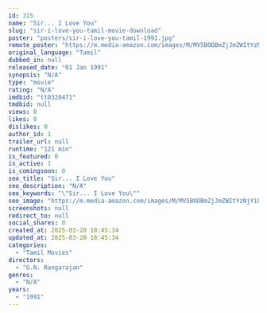 ```yaml
---
id: 315
name: "Sir... I Love You"
slug: "sir-i-love-you-tamil-movie-download"
poster: "posters/sir-i-love-you-tamil-1991.jpg"
remote_poster: "https://m.media-amazon.com/images/M/MV5BODBmZjJmZWItYzNjYi00MTBjLWFiNWEtODg4MGU0MDBkZWE1XkEyXkFqcGdeQXVyOTIzODUxMjk@._V1_SX300.jpg"
original_language: "Tamil"
dubbed_in: null
released_date: "01 Jan 1991"
synopsis: "N/A"
type: "movie"
rating: "N/A"
imdbid: "tt0320471"
tmdbid: null
views: 0
likes: 0
dislikes: 0
author_id: 1
trailer_url: null
runtime: "121 min"
is_featured: 0
is_active: 1
is_comingsoon: 0
seo_title: "Sir... I Love You"
seo_description: "N/A"
seo_keywords: "\"Sir... I Love You\""
seo_image: "https://m.media-amazon.com/images/M/MV5BODBmZjJmZWItYzNjYi00MTBjLWFiNWEtODg4MGU0MDBkZWE1XkEyXkFqcGdeQXVyOTIzODUxMjk@._V1_SX300.jpg"
screenshots: null
redirect_to: null
social_shares: 0
created_at: 2025-03-20 18:45:34
updated_at: 2025-03-20 18:45:34
categories:
  - "Tamil Movies"
directors:
  - "G.N. Rangarajan"
genres:
  - "N/A"
years:
  - "1991"
---
```

